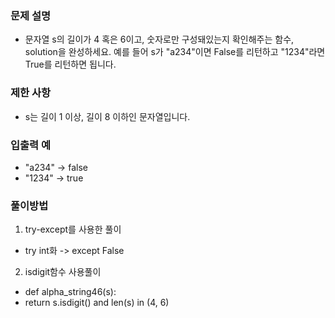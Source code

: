 ### 문제 설명
- 문자열 s의 길이가 4 혹은 6이고, 숫자로만 구성돼있는지 확인해주는 함수, solution을 완성하세요. 예를 들어 s가 "a234"이면 False를 리턴하고 "1234"라면 True를 리턴하면 됩니다.

### 제한 사항
- s는 길이 1 이상, 길이 8 이하인 문자열입니다.
### 입출력 예
- "a234"	-> false
- "1234"	-> true

### 풀이방법
1. try-except를 사용한 풀이
- try int화 -> except False   
2. isdigit함수 사용풀이 
- def alpha_string46(s):
-    return s.isdigit() and len(s) in (4, 6)